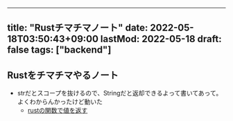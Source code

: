 
---
title: "Rustチマチマノート"
date: 2022-05-18T03:50:43+09:00
lastMod: 2022-05-18
draft: false
tags: ["backend"]
---

## Rustをチマチマやるノート
- strだとスコープを抜けるので、Stringだと返却できるよって書いてあって。
よくわからんかったけど動いた
  - [rustの関数で値を返す](https://teratail.com/questions/130050)



